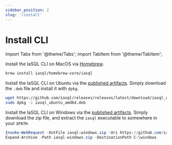 ```yaml
---
sidebar_position: 2
slug: '/install'
---
```


# Install CLI

import Tabs from '@theme/Tabs';
import TabItem from '@theme/TabItem';

<Tabs>
  <TabItem value="MacOS" label="MacOS" default>

  Install the IaSQL CLI on MacOS via [Homebrew](https://brew.sh).


  ```bash
  brew install iasql/homebrew-core/iasql
  ```

  </TabItem>
  <TabItem value="Ubuntu" label="Ubuntu">

  Install the IaSQL CLI on Ubuntu via the [published artifacts](https://github.com/iasql/releases/releases). Simply download the `.deb` file and install it with `dpkg`.


  ```bash
  wget https://github.com/iasql/releases/releases/latest/download/iasql_ubuntu_amd64.deb
  sudo dpkg -i iasql_ubuntu_amd64.deb
  ```

  </TabItem>
  <TabItem value="Windows PowerShell" label="Windows PowerShell">

  Install the IaSQL CLI on Windows via the [published artifacts](https://github.com/iasql/releases/releases). Simply download the zip file, and extract the `iasql` executable to somewhere in your `$PATH`.

  ```powershell
  Invoke-WebRequest -OutFile iasql-windows.zip -Uri https://github.com/iasql/releases/releases/latest/download/iasql-windows.zip
  Expand-Archive -Path iasql-windows.zip -DestinationPath C:\windows
  ```

  </TabItem>
</Tabs>